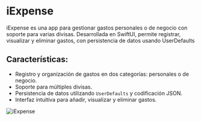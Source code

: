 # iExpense
iExpense es una app para gestionar gastos personales o de negocio con soporte para varias divisas. Desarrollada en SwiftUI, permite registrar, visualizar y eliminar gastos, con persistencia de datos usando UserDefaults

## Características:
- Registro y organización de gastos en dos categorías: personales o de negocio.
- Soporte para múltiples divisas.
- Persistencia de datos utilizando `UserDefaults` y codificación JSON.
- Interfaz intuitiva para añadir, visualizar y eliminar gastos.

 ![iExpense](https://github.com/user-attachments/assets/76791581-9f0d-49b6-93b0-19e610d39827) 
 


